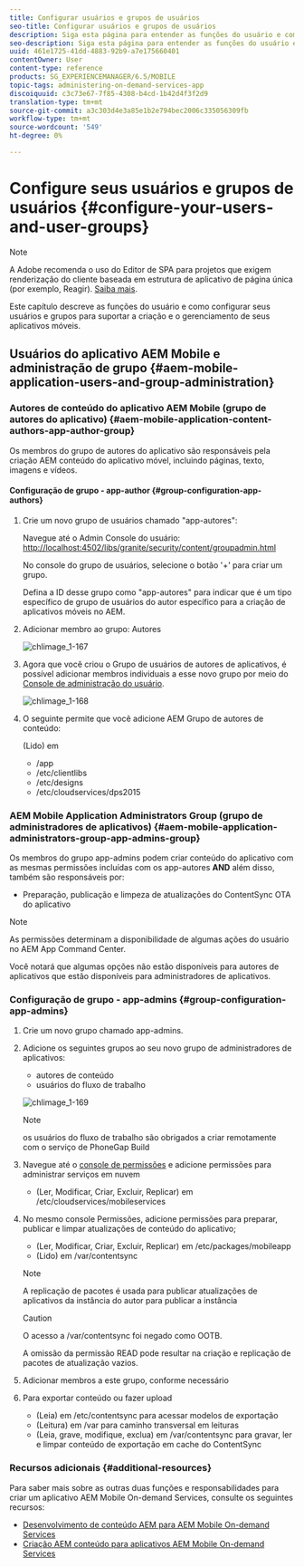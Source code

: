 ```yaml
---
title: Configurar usuários e grupos de usuários
seo-title: Configurar usuários e grupos de usuários
description: Siga esta página para entender as funções do usuário e como configurar seus usuários e grupos para suportar a criação e o gerenciamento do aplicativo móvel On-Demand Services.
seo-description: Siga esta página para entender as funções do usuário e como configurar seus usuários e grupos para suportar a criação e o gerenciamento do aplicativo móvel On-Demand Services.
uuid: 461e1725-41dd-4883-92b9-a7e175660401
contentOwner: User
content-type: reference
products: SG_EXPERIENCEMANAGER/6.5/MOBILE
topic-tags: administering-on-demand-services-app
discoiquuid: c3c73e67-7f85-4308-b4cd-1b42d4f3f2d9
translation-type: tm+mt
source-git-commit: a3c303d4e3a85e1b2e794bec2006c335056309fb
workflow-type: tm+mt
source-wordcount: '549'
ht-degree: 0%

---
```



# Configure seus usuários e grupos de usuários {#configure-your-users-and-user-groups}

>[!NOTE]
>
>A Adobe recomenda o uso do Editor de SPA para projetos que exigem renderização do cliente baseada em estrutura de aplicativo de página única (por exemplo, Reagir). [Saiba mais](/help/sites-developing/spa-overview.md).

Este capítulo descreve as funções do usuário e como configurar seus usuários e grupos para suportar a criação e o gerenciamento de seus aplicativos móveis.

## Usuários do aplicativo AEM Mobile e administração de grupo {#aem-mobile-application-users-and-group-administration}

### Autores de conteúdo do aplicativo AEM Mobile (grupo de autores do aplicativo) {#aem-mobile-application-content-authors-app-author-group}

Os membros do grupo de autores do aplicativo são responsáveis pela criação AEM conteúdo do aplicativo móvel, incluindo páginas, texto, imagens e vídeos.

#### Configuração de grupo - app-author {#group-configuration-app-authors}

1. Crie um novo grupo de usuários chamado &quot;app-autores&quot;:

   Navegue até o Admin Console do usuário: [http://localhost:4502/libs/granite/security/content/groupadmin.html](http://localhost:4502/libs/granite/security/content/groupadmin.html)

   No console do grupo de usuários, selecione o botão &#39;+&#39; para criar um grupo.

   Defina a ID desse grupo como &quot;app-autores&quot; para indicar que é um tipo específico de grupo de usuários do autor específico para a criação de aplicativos móveis no AEM.

1. Adicionar membro ao grupo: Autores

   ![chlimage_1-167](assets/chlimage_1-167.png)

1. Agora que você criou o Grupo de usuários de autores de aplicativos, é possível adicionar membros individuais a esse novo grupo por meio do [Console de administração do usuário](http://localhost:4502/libs/granite/security/content/useradmin.md).

   ![chlimage_1-168](assets/chlimage_1-168.png)

1. O seguinte permite que você adicione AEM Grupo de autores de conteúdo:

   (Lido) em

   * /app
   * /etc/clientlibs
   * /etc/designs
   * /etc/cloudservices/dps2015

### AEM Mobile Application Administrators Group (grupo de administradores de aplicativos) {#aem-mobile-application-administrators-group-app-admins-group}

Os membros do grupo app-admins podem criar conteúdo do aplicativo com as mesmas permissões incluídas com os app-autores **AND** além disso, também são responsáveis por:

* Preparação, publicação e limpeza de atualizações do ContentSync OTA do aplicativo

>[!NOTE]
>
>As permissões determinam a disponibilidade de algumas ações do usuário no AEM App Command Center.
>
>Você notará que algumas opções não estão disponíveis para autores de aplicativos que estão disponíveis para administradores de aplicativos.

### Configuração de grupo - app-admins {#group-configuration-app-admins}

1. Crie um novo grupo chamado app-admins.
1. Adicione os seguintes grupos ao seu novo grupo de administradores de aplicativos:

   * autores de conteúdo
   * usuários do fluxo de trabalho

   ![chlimage_1-169](assets/chlimage_1-169.png)

   >[!NOTE]
   >
   >os usuários do fluxo de trabalho são obrigados a criar remotamente com o serviço de PhoneGap Build

1. Navegue até o [console de permissões](http://localhost:4502/useradmin) e adicione permissões para administrar serviços em nuvem

   * (Ler, Modificar, Criar, Excluir, Replicar) em /etc/cloudservices/mobileservices

1. No mesmo console Permissões, adicione permissões para preparar, publicar e limpar atualizações de conteúdo do aplicativo;

   * (Ler, Modificar, Criar, Excluir, Replicar) em /etc/packages/mobileapp
   * (Lido) em /var/contentsync

   >[!NOTE]
   >
   >A replicação de pacotes é usada para publicar atualizações de aplicativos da instância do autor para publicar a instância

   >[!CAUTION]
   >
   >O acesso a /var/contentsync foi negado como OOTB.
   >
   >A omissão da permissão READ pode resultar na criação e replicação de pacotes de atualização vazios.

1. Adicionar membros a este grupo, conforme necessário
1. Para exportar conteúdo ou fazer upload

   * (Leia) em /etc/contentsync para acessar modelos de exportação
   * (Leitura) em /var para caminho transversal em leituras
   * (Leia, grave, modifique, exclua) em /var/contentsync para gravar, ler e limpar conteúdo de exportação em cache do ContentSync

### Recursos adicionais {#additional-resources}

Para saber mais sobre as outras duas funções e responsabilidades para criar um aplicativo AEM Mobile On-demand Services, consulte os seguintes recursos:

* [Desenvolvimento de conteúdo AEM para AEM Mobile On-demand Services](/help/mobile/aem-mobile-on-demand.md)
* [Criação AEM conteúdo para aplicativos AEM Mobile On-demand Services](/help/mobile/mobile-apps-ondemand.md)
